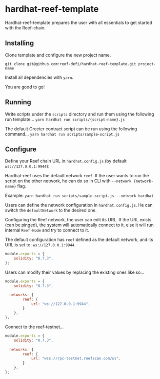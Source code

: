 # hardhat-reef-template

Hardhat-reef-template prepares the user with all essentials to get started with the Reef-chain.

## Installing
Clone template and configure the new project name.

`git clone git@github.com:reef-defi/hardhat-reef-template.git project-name`

Install all dependencies with `yarn`.

You are good to go!

## Running
Write scripts under the `scripts` directory and run them using the following run template...
`yarn hardhat run scripts/{script-name}.js`

The default Greeter contract script can be run using the following command...
`yarn hardhat run scripts/sample-script.js`


## Configure
Define your Reef chain URL in `hardhat.config.js` (by default `ws://127.0.0.1:9944`):

Hardhat-reef uses the default network `reef`.
If the user wants to run the script on the other network, he can do so in CLI with `--network {network-name}` flag.

Example:
`yarn hardhat run scripts/sample-script.js --network hardhat`

Users can define the network configuration in `hardhat.config.js`.
He can switch the `defaultNetwork` to the desired one.

Configuring the Reef network, the user can edit its URL. If the URL exists (can be pinged), the system will automatically connect to it, else it will run internal `Reef-Node` and try to connect to it.

The default configuration has `reef` defined as the default network, and its URL is set to: `ws://127.0.0.1:9944`.
```javascript
module.exports = {
	solidity: "0.7.3",
};
```

Users can modify their values by replacing the existing ones like so...
```javascript
module.exports = {
	solidity: "0.7.3",

  networks: {
		reef: {
			url: "ws://127.0.0.1:9944",
		}
	},
};
```

Connect to the reef-testnet...
```javascript
module.exports = {
	solidity: "0.7.3",
	
  networks: {
		reef: {
			url: "wss://rpc-testnet.reefscan.com/ws",
		}
	},
};
```